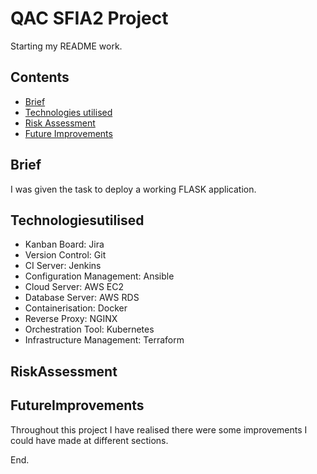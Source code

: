 # QAC SFIA2 Project

Starting my README work.

## Contents

- [Brief](#Brief)
- [Technologies utilised](#Technologiesutilised)
- [Risk Assessment](#RiskAssessment)
- [Future Improvements](#FutureImprovements)

## Brief

I was given the task to deploy a working FLASK application.

## Technologiesutilised 
 - Kanban Board: Jira
 - Version Control: Git
 - CI Server: Jenkins
 - Configuration Management: Ansible
 - Cloud Server: AWS EC2
 - Database Server: AWS RDS
 - Containerisation: Docker
 - Reverse Proxy: NGINX
 - Orchestration Tool: Kubernetes
 - Infrastructure Management: Terraform

## RiskAssessment

## FutureImprovements

Throughout this project I have realised there were some improvements I could have made at different sections. 

End.
